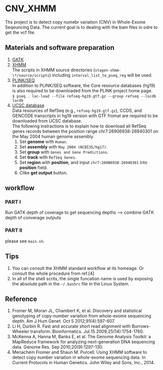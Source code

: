 # CNV_XHMM

Ths project is to detect copy numebr variation (CNV) in Whole-Exome Seqeuncing Data. The current goal is to dealing with the bam files in odre to get the vcf file.


## Materials and software preparation

1. [GATK](https://software.broadinstitute.org/gatk/download/) 
1. [XHMM](http://atgu.mgh.harvard.edu/xhmm/tutorial.shtml) <br />
The scripts in XHMM source directories (`stagen-xhmm-\*/source/scripts`) including `interval_list_to_pseq_reg` will be used.
1. [PLINK/SEQ](http://atgu.mgh.harvard.edu/plinkseq/download.shtml) <br />
In addition to PLINK/SEQ software, the Core resource databases (hg19) is also required to be downloaded from the PLINK project home page.<br />
`$ pseq . loc-load --file refseq-hg19.gtf.gz --group refseq --locdb locdb`
1. [UCSC database](https://genome.ucsc.edu/cgi-bin/hgTables) <br />
Data resources of RefSeq (e.g., `refseq-hg19.gtf.gz`), CCDS, and GENCODE transcripts in hg19 version with GTF fromat are required to be downloaded from UCSC database.<br />
The following instractions is to explain how to download all RefSeq genes records between the position range chr7:26906938-26940301 on the May 2004 human genome assembly.
    1. Set **genome** with `Human`.
    1. Set **assembly** with `May 2004 (NCBI35/hg17)`.
    1. Set **group** with `Genes and Gene Predictions`.
    1. Set **track** with `RefSeq Genes`.
    1. Set **region** with **position**, and input `chr7:26906938-26940301` into **position** field. 
    1. Clike **get output** button.


## workflow

### PART I

Run GATK depth of coverage to get sequencing depths --> combine GATK depth of converage outputs

### PART II

please see `main.sh`. 



## Tips

1. You can consult the XHMM standard workflow at its homeage. Or consult the whole procedure from ref.[4]
1. In all of the shell scrits, the single funcation name is used by exposing the absolute path in the `~/.bashrc` file in the Linux System.


## Reference

1.	Fromer M, Moran JL, Chambert K, et al. Discovery and statistical genotyping of copy-number variation from whole-exome sequencing depth. Am J Hum Genet. Oct 5 2012;91(4):597-607. 
1.	Li H, Durbin R. Fast and accurate short read alignment with Burrows-Wheeler transform. Bioinformatics. Jul 15 2009;25(14):1754-1760.
1.	McKenna A, Hanna M, Banks E, et al. The Genome Analysis Toolkit: a MapReduce framework for analyzing next-generation DNA sequencing data. Genome Res. Sep 2010;20(9):1297-130.
1.  Menachem Fromer and Shaun M. Purcell. Using XHMM software to detect copy number variation in whole-exome sequencing data. In Current Protocols in Human Genetics. John Wiley and Sons, Inc., 2014.
